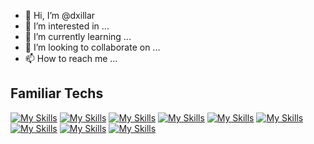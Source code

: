 - 👋 Hi, I’m @dxillar
- 👀 I’m interested in ...
- 🌱 I’m currently learning ...
- 💞️ I’m looking to collaborate on ...
- 📫 How to reach me ...

## Familiar Techs
[![My Skills](https://skillicons.dev/icons?i=python,js,ts,c)](https://skillicons.dev)
[![My Skills](https://skillicons.dev/icons?i=aws)](https://skillicons.dev)
[![My Skills](https://skillicons.dev/icons?i=django,flask,nodejs,fastapi)](https://skillicons.dev)
[![My Skills](https://skillicons.dev/icons?i=postgres,mongodb,redis,dynamodb,sqlite)](https://skillicons.dev)
[![My Skills](https://skillicons.dev/icons?i=docker,nginx)](https://skillicons.dev)
[![My Skills](https://skillicons.dev/icons?i=react)](https://skillicons.dev)
[![My Skills](https://skillicons.dev/icons?i=git,vim)](https://skillicons.dev)
[![My Skills](https://skillicons.dev/icons?i=html,css)](https://skillicons.dev)
[![My Skills](https://skillicons.dev/icons?i=linux)](https://skillicons.dev)

